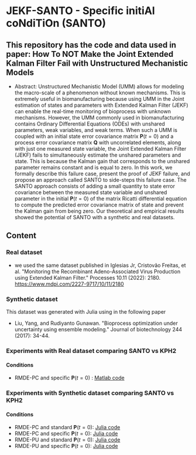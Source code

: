 # JEKF-SANTO - Specific initiAl coNdiTiOn (SANTO)


## This repository has the code and data used in paper: How To NOT Make the Joint Extended Kalman Filter Fail with Unstructured Mechanistic Models

* Abstract:   Unstructured Mechanistic Model (UMM) allows for modeling the macro-scale of a phenomenon without known mechanisms. This is extremely useful in biomanufacturing because using UMM in the Joint estimation of states and parameters with Extended Kalman Filter (JEKF) can enable the real-time monitoring of bioprocess with unknown mechanisms.
 However, the UMM commonly used in biomanufacturing contains Ordinary Differential Equations (ODEs) with unshared parameters, weak variables, and weak terms. When such a UMM is coupled with an initial state error covariance matrix $\textbf{P}(t=0)$ and a process error covariance matrix $\textbf{Q}$ with uncorrelated elements, along with just one measured state variable, the Joint Extended Kalman Filter (JEKF) fails to simultaneously estimate the unshared parameters and state. This is because the Kalman gain that corresponds to the unshared parameter remains constant and is equal to zero.
In this work, we formally describe this failure case, present the proof of JEKF failure, and propose an approach called SANTO to side-steps this failure case. The SANTO approach consists of adding a small quantity to state error covariance between the measured state variable and unshared parameter in the initial $\textbf{P}(t=0)$ of the matrix Ricatti differential equation to compute the predicted error covariance matrix of state and prevent the Kalman gain from being zero.
Our theoretical and empirical results showed the potential of SANTO with a synthetic and real datasets.

## Content

### Real dataset
- we used the same dataset published in Iglesias Jr, Cristovão Freitas, et al. "Monitoring the Recombinant Adeno-Associated Virus Production using Extended Kalman Filter." Processes 10.11 (2022): 2180.  https://www.mdpi.com/2227-9717/10/11/2180 

### Synthetic dataset 
This dataset was generated with Julia using in the following paper
-  Liu, Yang, and Rudiyanto Gunawan. "Bioprocess optimization under uncertainty using ensemble modeling." Journal of biotechnology 244 (2017): 34-44.


### Experiments with Real dataset comparing SANTO vs KPH2 
#### Conditions
-  RMDE-PC and specific $\textbf{P}(t=0)$ : [Matlab code](https://github.com/cristovaoiglesias/JEKF-SANTO/tree/main/evaluation_with_real_dataset)


### Experiments with Synthetic dataset comparing SANTO vs KPH2
#### Conditions
- RMDE-PC and standard $\textbf{P}(t=0)$: [Julia code](https://github.com/cristovaoiglesias/JEKF-SANTO/tree/main/evaluation_with_synthetic_dataset)
- RMDE-PC and specific $\textbf{P}(t=0)$: [Julia code](https://github.com/cristovaoiglesias/JEKF-SANTO/tree/main/evaluation_with_synthetic_dataset)
- RMDE-PU and standard $\textbf{P}(t=0)$: [Julia code](https://github.com/cristovaoiglesias/JEKF-SANTO/tree/main/evaluation_with_synthetic_dataset)
- RMDE-PU and specific $\textbf{P}(t=0)$: [Julia code](https://github.com/cristovaoiglesias/JEKF-SANTO/tree/main/evaluation_with_synthetic_dataset)


